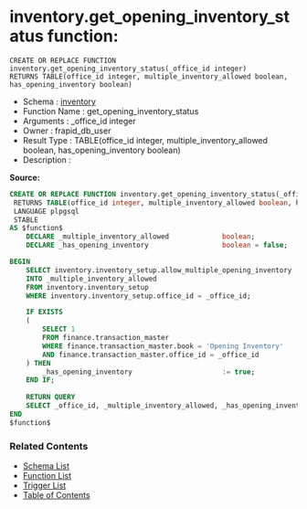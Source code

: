 # inventory.get_opening_inventory_status function:

```plpgsql
CREATE OR REPLACE FUNCTION inventory.get_opening_inventory_status(_office_id integer)
RETURNS TABLE(office_id integer, multiple_inventory_allowed boolean, has_opening_inventory boolean)
```
* Schema : [inventory](../../schemas/inventory.md)
* Function Name : get_opening_inventory_status
* Arguments : _office_id integer
* Owner : frapid_db_user
* Result Type : TABLE(office_id integer, multiple_inventory_allowed boolean, has_opening_inventory boolean)
* Description : 


**Source:**
```sql
CREATE OR REPLACE FUNCTION inventory.get_opening_inventory_status(_office_id integer)
 RETURNS TABLE(office_id integer, multiple_inventory_allowed boolean, has_opening_inventory boolean)
 LANGUAGE plpgsql
 STABLE
AS $function$
    DECLARE _multiple_inventory_allowed             boolean;
    DECLARE _has_opening_inventory                  boolean = false;

BEGIN
    SELECT inventory.inventory_setup.allow_multiple_opening_inventory 
    INTO _multiple_inventory_allowed    
    FROM inventory.inventory_setup
    WHERE inventory.inventory_setup.office_id = _office_id;

    IF EXISTS
    (
        SELECT 1
        FROM finance.transaction_master
        WHERE finance.transaction_master.book = 'Opening Inventory'
        AND finance.transaction_master.office_id = _office_id
    ) THEN
        _has_opening_inventory                      := true;
    END IF;
    
    RETURN QUERY
    SELECT _office_id, _multiple_inventory_allowed, _has_opening_inventory;
END
$function$

```

### Related Contents
* [Schema List](../../schemas.md)
* [Function List](../../functions.md)
* [Trigger List](../../triggers.md)
* [Table of Contents](../../README.md)

